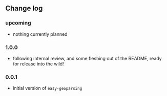 Change log
---

### upcoming

- nothing currently planned

### 1.0.0

- following internal review, and some fleshing out of the README, ready for release into the wild!

### 0.0.1

- initial version of `easy-geoparsing`
